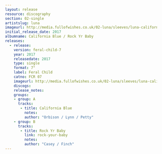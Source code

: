 ```yaml
---
layout: release
resource: discography
section: 02-single
artistslug: luna
imageurl: http://media.fullofwishes.co.uk/02-luna/sleeves/luna-california-blue-rock-yr-baby-front.jpg
initial_release_date: 2017
albumname: California Blue / Rock Yr Baby
releases:
  - release: 
    version: feral-child-7
    year: 2017
    releasedate: 2017
    type: single
    format: 7"
    label: Feral Child
    catno: FCR 07
    imageurl: http://media.fullofwishes.co.uk/02-luna/sleeves/luna-california-blue-rock-yr-baby-front.jpg
    discogs: 
    release_notes: 
    groups:
    - group: A
      tracks: 
       - title: California Blue
         notes: 
         author: "Orbison / Lynn / Petty"
    - group: B
      tracks:
       - title: Rock Yr Baby
         link: rock-your-baby
         notes: 
         author: "Casey / Finch"
---
```

